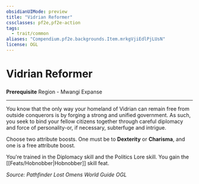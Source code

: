 ```yaml
---
obsidianUIMode: preview
title: "Vidrian Reformer"
cssclasses: pf2e,pf2e-action
tags:
  - trait/common
aliases: "Compendium.pf2e.backgrounds.Item.mrkgVjiEdlPjLUsN"
license: OGL
---
```

# Vidrian Reformer

### 






**Prerequisite** Region - Mwangi Expanse

* * *

You know that the only way your homeland of Vidrian can remain free from outside conquerors is by forging a strong and unified government. As such, you seek to bind your fellow citizens together through careful diplomacy and force of personality-or, if necessary, subterfuge and intrigue.

Choose two attribute boosts. One must be to **Dexterity** or **Charisma**, and one is a free attribute boost.

You're trained in the Diplomacy skill and the Politics Lore skill. You gain the [[Feats/Hobnobber|Hobnobber]] skill feat.

*Source: Pathfinder Lost Omens World Guide*
*OGL*